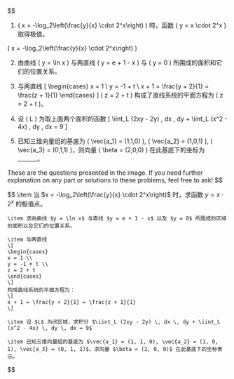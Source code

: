 $$
1. \( x = -\log_2\left(\frac{y}{x} \cdot 2^x\right) \) 時，函数 \( y = x \cdot 2^x \) 取得极值。

\( x = -\log_2\left(\frac{y}{x} \cdot 2^x\right) \) 

2. 由曲线 \( y = \ln x \) 与两直线 \( y = e + 1 - x \) 与 \( y = 0 \) 所围成的面积和它们的位置关系。

3. 与两直线
   \[
   \begin{cases}
   x = 1 \\
   y = -1 + t \\
   x + 1 = \frac{y + 2}{1} = \frac{z + 1}{1}
   \end{cases}
   \]
   \( z = 2 + t \) 构成了直线系统的平面方程为 \( z = 2 + t \)。

4. 设 \( L \) 为取上面两个面积的函数
   \[
   \iint_L (2xy - 2y) \, dx \, dy + \iint_L (x^2 - 4x) \, dy \, dx = 9
   \]

5. 已知三维向量组的基底为 \( \vec{a_1} = (1,1,0) \), \( \vec{a_2} = (1,0,1) \), \( \vec{a_3} = (0,1,1) \)，则向量 \( \beta = (2,0,0) \) 在此基底下的坐标为 _______。

These are the questions presented in the image. If you need further explanation on any part or solutions to these problems, feel free to ask!
$$

$$
  \item 当 $x = -\log_2\left(\frac{y}{x} \cdot 2^x\right)$ 时，求函数 $y = x \cdot 2^x$ 的极值点。
    
    \item 求由曲线 $y = \ln x$ 与直线 $y = e + 1 - x$ 以及 $y = 0$ 所围成的区域的面积以及它们的位置关系。
    
    \item 与两直线
    \[
    \begin{cases}
    x = 1 \\
    y = -1 + t \\
    z = 2 + t
    \end{cases}
    \]
    构成直线系统的平面方程为：
    \[
    x + 1 = \frac{y + 2}{1} = \frac{z + 1}{1}
    \]
    
    \item 设 $L$ 为闭区域，求积分 $\iint_L (2xy - 2y) \, dx \, dy + \iint_L (x^2 - 4x) \, dy \, dx = 9$
    
    \item 已知三维向量组的基底为 $\vec{a_1} = (1, 1, 0), \vec{a_2} = (1, 0, 1), \vec{a_3} = (0, 1, 1)$，求向量 $\beta = (2, 0, 0)$ 在此基底下的坐标表示。
$$